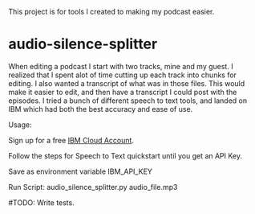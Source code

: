 This project is for tools I created to making my podcast easier.

# audio-silence-splitter

When editing a podcast I start with two tracks, mine and my guest. I realized that I spent alot of time cutting up each track into chunks for editing.
I also wanted a transcript of what was in those files. This would make it easier to edit, and then have a transcript I could post with the episodes.
I tried a bunch of different speech to text tools, and landed on IBM which had both the best accuracy and ease of use.

Usage:

Sign up for a free [IBM Cloud Account](https://cloud.ibm.com/services/speech-to-text/). 

Follow the steps for Speech to Text quickstart until you get an API Key.

Save as environment variable IBM_API_KEY

Run Script: audio_silence_splitter.py audio_file.mp3

#TODO: Write tests.